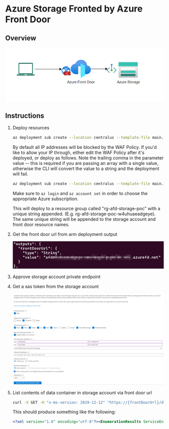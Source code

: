 # Azure Storage Fronted by Azure Front Door

## Overview

![High-level Logical Archichture](assets/overview.png)

## Instructions

1. Deploy resources

    ```bash
    az deployment sub create --location centralus --template-file main.bicep
    ```

    By default all IP addresses will be blocked by the WAF Policy. If you'd like to allow your IP through, either edit the WAF Policy after it's deployed, or deploy as follows. Note the trailing comma in the parameter value -- this is required if you are passing an array with a single value, otherwise the CLI will convert the value to a string and the deployment will fail.

    ```bash
    az deployment sub create --location centralus --template-file main.bicep --parameters allowedIpAddresses='("1.2.3.4",)'
    ```

    Make sure to `az login` and `az account set` in order to choose the appropriate Azure subscription.

    This will deploy to a resource group called "rg-afd-storage-poc" with a unique string appended. (E.g. rg-afd-storage-poc-w4uhuaeadgeye). The same unique string will be appended to the storage account and front door resource names.

2. Get the front door url from arm deployment output

    ![AFD Url](assets/afdurl.png)
3. Approve storage account private endpoint
4. Get a sas token from the storage account

    ![SAS Token](assets/sas.png)
5. List contents of data container in storage account via front door url

    ```bash
    curl -X GET -H "x-ms-version: 2019-12-12" "https://{frontDoorUrl}/data?restype=container&comp=list&{sasToken}"
    ```

    This should produce something like the following: 

    ```xml
    <?xml version="1.0" encoding="utf-8"?><EnumerationResults ServiceEndpoint="https://xxxx.blob.core.windows.net/" ContainerName="data"><Blobs /><NextMarker /></EnumerationResults>
    ```
